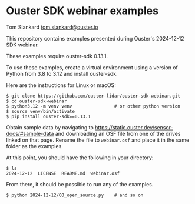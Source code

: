 Ouster SDK webinar examples
===========================
Tom Slankard <tom.slankard@ouster.io>

This repository contains examples presented during Ouster's 2024-12-12 SDK webinar.

These examples require ouster-sdk 0.13.1.

To use these examples, create a virtual environment using a version of Python from 3.8 to 3.12 and install ouster-sdk.

Here are the instructions for Linux or macOS:

    $ git clone https://github.com/ouster-lidar/ouster-sdk-webinar.git
    $ cd ouster-sdk-webinar
    $ python3.12 -m venv venv                # or other python version
    $ source venv/bin/activate
    $ pip install ouster-sdk==0.13.1

Obtain sample data by navigating to
https://static.ouster.dev/sensor-docs/#sample-data and downloading an OSF file
from one of the drives linked on that page. Rename the file to `webinar.osf`
and place it in the same folder as the examples.

At this point, you should have the following in your directory:

    $ ls
    2024-12-12  LICENSE  README.md  webinar.osf

From there, it should be possible to run any of the examples.

    $ python 2024-12-12/00_open_source.py    # and so on
